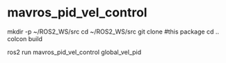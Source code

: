 # mavros_pid_vel_control

mkdir -p ~/ROS2_WS/src
cd ~/ROS2_WS/src
git clone #this package
cd ..
colcon build

ros2 run mavros_pid_vel_control global_vel_pid
